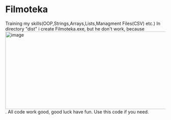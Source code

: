 # Filmoteka
Training my skills(OOP,Strings,Arrays,Lists,Managment Files(CSV) etc.)
In directory "dist" i create Filmoteka.exe, but he don't work, because <img width="924" height="244" alt="image" src="https://github.com/user-attachments/assets/aeee2555-36ad-484a-9f52-fe1cb16738e5" />.
All code work good, good luck have fun. Use this code if you need.
